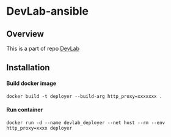 # DevLab-ansible

## Overview
This is a part of repo [DevLab](https://github.com/JinlongWukong/DevLab)

## Installation

#### Build docker image
```
docker build -t deployer --build-arg http_proxy=xxxxxxx .
```
#### Run container
```
docker run -d --name devlab_deployer --net host --rm --env http_proxy=xxxx deployer
```